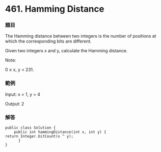 # **461. Hamming Distance**

### 題目

The Hamming distance between two integers is the number of positions at which the corresponding bits are different.

Given two integers x and y, calculate the Hamming distance.

Note:

0 ≤ x, y &lt; 231.

### 範例

Input: x = 1, y = 4

Output: 2

### 解答

```
public class Solution {
    public int hammingDistance(int x, int y) {
return Integer.bitCount(x ^ y);
      }
}
```




